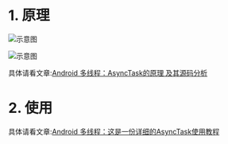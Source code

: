 # 1. 原理

![示意图](http://upload-images.jianshu.io/upload_images/944365-3944b7ca7400b082.png?imageMogr2/auto-orient/strip%7CimageView2/2/w/1240)


![示意图](http://upload-images.jianshu.io/upload_images/944365-c49cc95ee592c888.png?imageMogr2/auto-orient/strip%7CimageView2/2/w/1240)

具体请看文章:[Android 多线程：AsyncTask的原理 及其源码分析](https://blog.csdn.net/carson_ho/article/details/79314326)


# 2. 使用
具体请看文章:[Android 多线程：这是一份详细的AsyncTask使用教程](https://blog.csdn.net/carson_ho/article/details/79314325)
